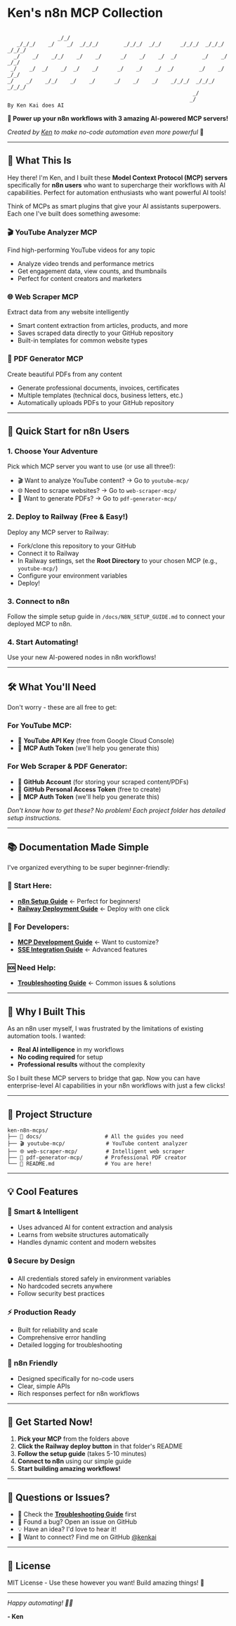 # Ken's n8n MCP Collection

```
                                                                                    
                _/_/                                                                
   _/_/_/    _/    _/  _/_/_/        _/_/_/  _/_/      _/_/_/  _/_/_/      _/_/_/   
  _/    _/    _/_/    _/    _/      _/    _/    _/  _/        _/    _/  _/_/        
 _/    _/  _/    _/  _/    _/      _/    _/    _/  _/        _/    _/      _/_/     
_/    _/    _/_/    _/    _/      _/    _/    _/    _/_/_/  _/_/_/    _/_/_/        
                                                           _/                       
                                                          _/
By Ken Kai does AI

```

**🤖 Power up your n8n workflows with 3 amazing AI-powered MCP servers!**

*Created by [Ken](https://github.com/kenkai) to make no-code automation even more powerful* 🚀

---

## 🎯 What This Is

Hey there! I'm Ken, and I built these **Model Context Protocol (MCP) servers** specifically for **n8n users** who want to supercharge their workflows with AI capabilities. Perfect for automation enthusiasts who want powerful AI tools!

Think of MCPs as smart plugins that give your AI assistants superpowers. Each one I've built does something awesome:

### 🎬 **YouTube Analyzer MCP**
Find high-performing YouTube videos for any topic
- Analyze video trends and performance metrics
- Get engagement data, view counts, and thumbnails
- Perfect for content creators and marketers

### 🌐 **Web Scraper MCP**
Extract data from any website intelligently
- Smart content extraction from articles, products, and more
- Saves scraped data directly to your GitHub repository
- Built-in templates for common website types

### 📄 **PDF Generator MCP**
Create beautiful PDFs from any content
- Generate professional documents, invoices, certificates
- Multiple templates (technical docs, business letters, etc.)
- Automatically uploads PDFs to your GitHub repository

---

## 🚀 Quick Start for n8n Users

### 1. **Choose Your Adventure**
Pick which MCP server you want to use (or use all three!):
- 🎬 Want to analyze YouTube content? → Go to `youtube-mcp/`
- 🌐 Need to scrape websites? → Go to `web-scraper-mcp/`
- 📄 Want to generate PDFs? → Go to `pdf-generator-mcp/`

### 2. **Deploy to Railway** (Free & Easy!)
Deploy any MCP server to Railway:
- Fork/clone this repository to your GitHub
- Connect it to Railway
- In Railway settings, set the **Root Directory** to your chosen MCP (e.g., `youtube-mcp/`)
- Configure your environment variables
- Deploy!

### 3. **Connect to n8n**
Follow the simple setup guide in `/docs/N8N_SETUP_GUIDE.md` to connect your deployed MCP to n8n.

### 4. **Start Automating!**
Use your new AI-powered nodes in n8n workflows!

---

## 🛠️ What You'll Need

Don't worry - these are all free to get:

### For YouTube MCP:
- 🔑 **YouTube API Key** (free from Google Cloud Console)
- 🎫 **MCP Auth Token** (we'll help you generate this)

### For Web Scraper & PDF Generator:
- 🐙 **GitHub Account** (for storing your scraped content/PDFs)
- 🔑 **GitHub Personal Access Token** (free to create)
- 🎫 **MCP Auth Token** (we'll help you generate this)

*Don't know how to get these? No problem! Each project folder has detailed setup instructions.*

---

## 📚 Documentation Made Simple

I've organized everything to be super beginner-friendly:

### 🎯 **Start Here:**
- **[n8n Setup Guide](docs/N8N_SETUP_GUIDE.md)** ← Perfect for beginners!
- **[Railway Deployment Guide](docs/RAILWAY_DEPLOYMENT_GUIDE.md)** ← Deploy with one click

### 🔧 **For Developers:**
- **[MCP Development Guide](docs/MCP_DEVELOPMENT_GUIDE.md)** ← Want to customize?
- **[SSE Integration Guide](docs/SSE_INTEGRATION_GUIDE.md)** ← Advanced features

### 🆘 **Need Help:**
- **[Troubleshooting Guide](docs/TROUBLESHOOTING.md)** ← Common issues & solutions

---

## 🌟 Why I Built This

As an n8n user myself, I was frustrated by the limitations of existing automation tools. I wanted:
- **Real AI intelligence** in my workflows
- **No coding required** for setup
- **Professional results** without the complexity

So I built these MCP servers to bridge that gap. Now you can have enterprise-level AI capabilities in your n8n workflows with just a few clicks!

---

## 🎉 Project Structure

```
ken-n8n-mcps/
├── 📁 docs/                    # All the guides you need
├── 🎬 youtube-mcp/             # YouTube content analyzer
├── 🌐 web-scraper-mcp/         # Intelligent web scraper
├── 📄 pdf-generator-mcp/       # Professional PDF creator
└── 📖 README.md                # You are here!
```

---

## 💡 Cool Features

### 🧠 **Smart & Intelligent**
- Uses advanced AI for content extraction and analysis
- Learns from website structures automatically
- Handles dynamic content and modern websites

### 🔒 **Secure by Design**
- All credentials stored safely in environment variables
- No hardcoded secrets anywhere
- Follow security best practices

### ⚡ **Production Ready**
- Built for reliability and scale
- Comprehensive error handling
- Detailed logging for troubleshooting

### 🎨 **n8n Friendly**
- Designed specifically for no-code users
- Clear, simple APIs
- Rich responses perfect for n8n workflows

---

## 🚀 Get Started Now!

1. **Pick your MCP** from the folders above
2. **Click the Railway deploy button** in that folder's README
3. **Follow the setup guide** (takes 5-10 minutes)
4. **Connect to n8n** using our simple guide
5. **Start building amazing workflows!**

---

## 🤝 Questions or Issues?

- 📖 Check the **[Troubleshooting Guide](docs/TROUBLESHOOTING.md)** first
- 🐛 Found a bug? Open an issue on GitHub
- 💡 Have an idea? I'd love to hear it!
- 📧 Want to connect? Find me on GitHub [@kenkai](https://github.com/kenkai)

---

## 📄 License

MIT License - Use these however you want! Build amazing things! 🎉

---

*Happy automating! 🤖✨*

**- Ken**
